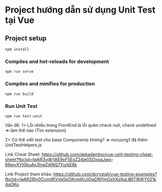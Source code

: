 # Project hướng dẫn sử dụng Unit Test tại Vue

## Project setup
```
npm install
```

### Compiles and hot-reloads for development
```
npm run serve
```

### Compiles and minifies for production
```
npm run build
```

### Run Unit Test
```
npm run test:unit
```
Vấn đề: 
1> Lỗi nhiều trong FrontEnd là lỗi quên check null, check undefined => làm thế nào (Tìm extension)

2> Có thể viết test cho base Components không?
=> nvcuong1 đã thêm UnitTestHelpers.js


Link Cheat Sheet: https://github.com/dekadentno/vue-unit-testing-cheat-sheet?fbclid=IwAR3yi8r1AE9xF5EoZ24je0SOxpaJwp-88wvXYt0buAx3hwZdjNQ7YurkE6k

Link Project tham khảo: https://github.com/dcrystalj/vue-testing-examples?fbclid=IwAR2Rly0Ccmi9fxVq0pOKrmiKrJj0jaDNYmGxhXs9uLtBtT9hKY021k4qOKo

<template>
    <div>
        {{fullName}}
    </div>
</template>

<script>
// import { defineComponent } from '@vue/composition-api'

export default {
    name: "",
    data(){
     return {
        fullName: "child component"
     }   
    },
}
</script>
